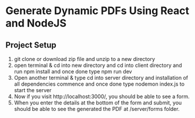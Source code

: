 # Generate Dynamic PDFs Using React and NodeJS

## Project Setup

1. git clone or download zip file and unzip to a new directory
2. open terminal & cd into new directory and cd into client directory and run npm install and once done type npm run dev
3. Open another terminal & type cd into server directory and installation of all dependencies commence and once done type nodemon index.js to start the server
4. Now if you visit http://localhost:3000/, you should be able to see a form.
5. When you enter the details at the bottom of the form and submit, you should be able to see the generated the PDF at /server/forms folder.
